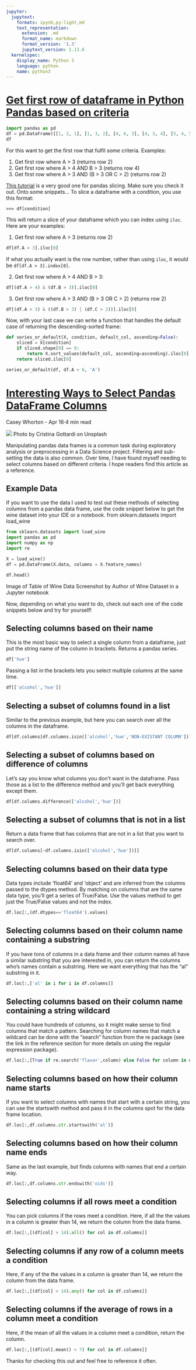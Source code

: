 ```yaml
---
jupyter:
  jupytext:
    formats: ipynb,py:light,md
    text_representation:
      extension: .md
      format_name: markdown
      format_version: '1.3'
      jupytext_version: 1.13.6
  kernelspec:
    display_name: Python 3
    language: python
    name: python3
---
```


# [Get first row of dataframe in Python Pandas based on criteria](https://stackoverflow.com/questions/40660088/get-first-row-of-dataframe-in-python-pandas-based-on-criteria)

```python
import pandas as pd
df = pd.DataFrame([[1, 2, 1], [1, 3, 2], [4, 6, 3], [4, 3, 4], [5, 4, 5]], columns=['A', 'B', 'C'])
df
```

For this  want to get the first row that fulfil some criteria. Examples:

1. Get first row where A > 3 (returns row 2)
1. Get first row where A > 4 AND B > 3 (returns row 4)
1. Get first row where A > 3 AND (B > 3 OR C > 2) (returns row 2)


[This tutorial](http://pandas.pydata.org/pandas-docs/stable/10min.html)
is a very good one for pandas slicing. Make sure you check it out. Onto some snippets... To slice a dataframe with a condition, you use this format:

```
>>> df[condition]
```


This will return a slice of your dataframe which you can index using `iloc`. Here are your examples:

1. Get first row where A > 3 (returns row 2)

```python
df[df.A > 3].iloc[0]
```

If what you actually want is the row number, rather than using `iloc`, it would be `df[df.A > 3].index[0]`.


2. Get first row where A > 4 AND B > 3:

```python
df[(df.A > 4) & (df.B > 3)].iloc[0]
```

3. Get first row where A > 3 AND (B > 3 OR C > 2) (returns row 2)

```python
df[(df.A > 3) & ((df.B > 3) | (df.C > 2))].iloc[0]
```

Now, with your last case we can write a function that handles the default case of returning the descending-sorted frame:

```python
def series_or_default(X, condition, default_col, ascending=False):
    sliced = X[condition]
    if sliced.shape[0] == 0:
        return X.sort_values(default_col, ascending=ascending).iloc[0]
    return sliced.iloc[0]

series_or_default(df, df.A > 6, 'A')
```

# [Interesting Ways to Select Pandas DataFrame Columns](https://towardsdatascience.com/interesting-ways-to-select-pandas-dataframe-columns-b29b82bbfb33)

Casey Whorton - Apr 16·4 min read


<img src="0_MArNnCyyR4B8zsbp.jfif" />
Photo by Cristina Gottardi on Unsplash


Manipulating pandas data frames is a common task during exploratory analysis or preprocessing in a Data Science project. Filtering and sub-setting the data is also common. Over time, I have found myself needing to select columns based on different criteria. I hope readers find this article as a reference.


## Example Data


If you want to use the data I used to test out these methods of selecting columns from a pandas data frame, use the code snippet below to get the wine dataset into your IDE or a notebook.
from sklearn.datasets import load_wine

```python
from sklearn.datasets import load_wine
import pandas as pd
import numpy as np
import re

X = load_wine()
df = pd.DataFrame(X.data, columns = X.feature_names)

df.head()
```

Image of Table of Wine Data
Screenshot by Author of Wine Dataset in a Jupyter notebook



Now, depending on what you want to do, check out each one of the code snippets below and try for yourself!


## Selecting columns based on their name


This is the most basic way to select a single column from a dataframe, just put the string name of the column in brackets. Returns a pandas series.


```python
df['hue']

```

Passing a list in the brackets lets you select multiple columns at the same time.


```python
df[['alcohol','hue']]

```

## Selecting a subset of columns found in a list


Similar to the previous example, but here you can search over all the columns in the dataframe.


```python
df[df.columns[df.columns.isin(['alcohol','hue','NON-EXISTANT COLUMN'])]]

```

## Selecting a subset of columns based on difference of columns



Let’s say you know what columns you don’t want in the dataframe. Pass those as a list to the difference method and you’ll get back everything except them.


```python
df[df.columns.difference(['alcohol','hue'])]

```

## Selecting a subset of columns that is not in a list



Return a data frame that has columns that are not in a list that you want to search over.


```python
df[df.columns[~df.columns.isin(['alcohol','hue'])]]

```

## Selecting columns based on their data type



Data types include ‘float64’ and ‘object’ and are inferred from the columns passed to the dtypes method. By matching on columns that are the same data type, you’ll get a series of True/False. Use the values method to get just the True/False values and not the index.


```python
df.loc[:,(df.dtypes=='float64').values]

```

## Selecting columns based on their column name containing a substring



If you have tons of columns in a data frame and their column names all have a similar substring that you are interested in, you can return the columns who’s names contain a substring. Here we want everything that has the “al” substring in it.


```python
df.loc[:,['al' in i for i in df.columns]]

```

## Selecting columns based on their column name containing a string wildcard



You could have hundreds of columns, so it might make sense to find columns that match a pattern. Searching for column names that match a wildcard can be done with the “search” function from the re package (see the link in the reference section for more details on using the regular expression package).


```python
df.loc[:,[True if re.search('flava+',column) else False for column in df.columns]]

```

## Selecting columns based on how their column name starts



If you want to select columns with names that start with a certain string, you can use the startswith method and pass it in the columns spot for the data frame location.


```python
df.loc[:,df.columns.str.startswith('al')]

```

## Selecting columns based on how their column name ends



Same as the last example, but finds columns with names that end a certain way.


```python
df.loc[:,df.columns.str.endswith('oids')]

```

## Selecting columns if all rows meet a condition



You can pick columns if the rows meet a condition. Here, if all the the values in a column is greater than 14, we return the column from the data frame.


```python
df.loc[:,[(df[col] > 14).all() for col in df.columns]]

```

## Selecting columns if any row of a column meets a condition



Here, if any of the the values in a column is greater than 14, we return the column from the data frame.


```python
df.loc[:,[(df[col] > 14).any() for col in df.columns]]

```

## Selecting columns if the average of rows in a column meet a condition



Here, if the mean of all the values in a column meet a condition, return the column.


```python
df.loc[:,[(df[col].mean() > 7) for col in df.columns]]

```

Thanks for checking this out and feel free to reference it often.

```python

```

